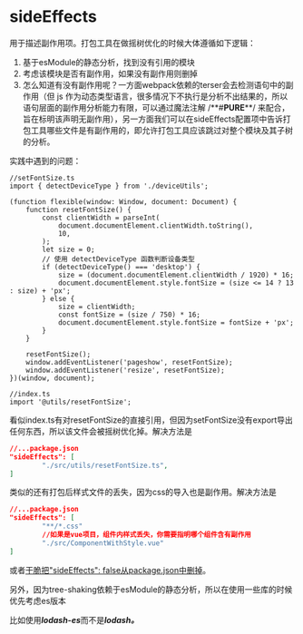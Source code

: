 # sideEffects

用于描述副作用项。打包工具在做摇树优化的时候大体遵循如下逻辑：

1. 基于esModule的静态分析，找到没有引用的模块
2. 考虑该模块是否有副作用，如果没有副作用则删掉
3. 怎么知道有没有副作用呢？一方面webpack依赖的terser会去检测语句中的副作用（但 js 作为动态类型语言，很多情况下不执行是分析不出结果的，所以语句层面的副作用分析能力有限，可以通过魔法注解 /**#**PURE****/ 来配合，旨在标明该声明无副作用），另一方面我们可以在sideEffects配置项中告诉打包工具哪些文件是有副作用的，即允许打包工具应该跳过对整个模块及其子树的分析。

实践中遇到的问题：

```tsx
//setFontSize.ts
import { detectDeviceType } from './deviceUtils';

(function flexible(window: Window, document: Document) {
	function resetFontSize() {
		const clientWidth = parseInt(
			document.documentElement.clientWidth.toString(),
			10,
		);
		let size = 0;
		// 使用 detectDeviceType 函数判断设备类型
		if (detectDeviceType() === 'desktop') {
			size = (document.documentElement.clientWidth / 1920) * 16;
			document.documentElement.style.fontSize = (size <= 14 ? 13 : size) + 'px';
		} else {
			size = clientWidth;
			const fontSize = (size / 750) * 16;
			document.documentElement.style.fontSize = fontSize + 'px';
		}
	}

	resetFontSize();
	window.addEventListener('pageshow', resetFontSize);
	window.addEventListener('resize', resetFontSize);
})(window, document);

//index.ts
import '@utils/resetFontSize';

```

看似index.ts有对resetFontSize的直接引用，但因为setFontSize没有export导出任何东西，所以该文件会被摇树优化掉。解决方法是

```json
//...package.json
"sideEffects": [
		"./src/utils/resetFontSize.ts",
]
```

类似的还有打包后样式文件的丢失，因为css的导入也是副作用。解决方法是

```json
//...package.json
"sideEffects": [
		"**/*.css"
		//如果是vue项目，组件内样式丢失，你需要指明哪个组件含有副作用
		"./src/ComponentWithStyle.vue"
]
```

或者[干脆把"sideEffects": false从package.json中删掉](https://vue-loader.vuejs.org/guide/#manual-setup)。

另外，因为tree-shaking依赖于esModule的静态分析，所以在使用一些库的时候优先考虑es版本

比如使用***lodash-es***而不是***lodash。***